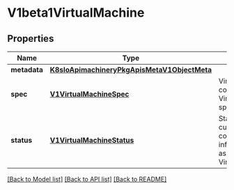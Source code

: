 # V1beta1VirtualMachine

## Properties
Name | Type | Description | Notes
------------ | ------------- | ------------- | -------------
**metadata** | [**K8sIoApimachineryPkgApisMetaV1ObjectMeta**](K8sIoApimachineryPkgApisMetaV1ObjectMeta.md) |  | [optional] 
**spec** | [**V1VirtualMachineSpec**](V1VirtualMachineSpec.md) | VirtualMachineSpec contains the VirtualMachine specification. | [optional] 
**status** | [**V1VirtualMachineStatus**](V1VirtualMachineStatus.md) | Status holds the current state of the controller and brief information about its associated VirtualMachineInstance | [optional] 

[[Back to Model list]](../README.md#documentation-for-models) [[Back to API list]](../README.md#documentation-for-api-endpoints) [[Back to README]](../README.md)


